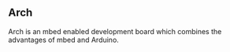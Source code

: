 ## Arch

Arch is an mbed enabled development board which combines the advantages of mbed and Arduino.
